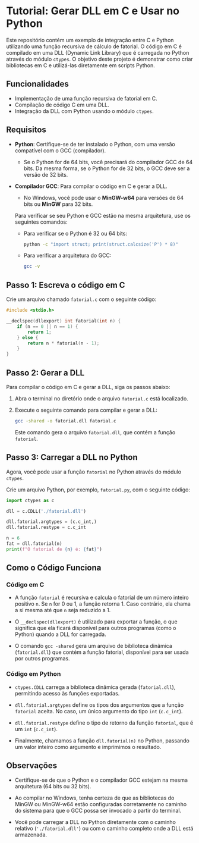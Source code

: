 # Tutorial: Gerar DLL em C e Usar no Python

Este repositório contém um exemplo de integração entre C e Python utilizando uma função recursiva de cálculo de fatorial. O código em C é compilado em uma DLL (Dynamic Link Library) que é carregada no Python através do módulo `ctypes`. O objetivo deste projeto é demonstrar como criar bibliotecas em C e utilizá-las diretamente em scripts Python.

## Funcionalidades

- Implementação de uma função recursiva de fatorial em C.
- Compilação de código C em uma DLL.
- Integração da DLL com Python usando o módulo `ctypes`.

## Requisitos

- **Python**: Certifique-se de ter instalado o Python, com uma versão compatível com o GCC (compilador).
  - Se o Python for de 64 bits, você precisará do compilador GCC de 64 bits. Da mesma forma, se o Python for de 32 bits, o GCC deve ser a versão de 32 bits.
  
- **Compilador GCC**: Para compilar o código em C e gerar a DLL.
  - No Windows, você pode usar o **MinGW-w64** para versões de 64 bits ou **MinGW** para 32 bits.
  
  Para verificar se seu Python e GCC estão na mesma arquitetura, use os seguintes comandos:

  - Para verificar se o Python é 32 ou 64 bits:
    ```bash
    python -c "import struct; print(struct.calcsize('P') * 8)"
    ```

  - Para verificar a arquitetura do GCC:
    ```bash
    gcc -v
    ```

## Passo 1: Escreva o código em C

Crie um arquivo chamado `fatorial.c` com o seguinte código:

```c
#include <stdio.h>

__declspec(dllexport) int fatorial(int n) {
    if (n == 0 || n == 1) {
        return 1;
    } else {
        return n * fatorial(n - 1);
    }
}
```

## Passo 2: Gerar a DLL

Para compilar o código em C e gerar a DLL, siga os passos abaixo:

1. Abra o terminal no diretório onde o arquivo `fatorial.c` está localizado.
2. Execute o seguinte comando para compilar e gerar a DLL:

    ```bash
    gcc -shared -o fatorial.dll fatorial.c
    ```

   Este comando gera o arquivo `fatorial.dll`, que contém a função `fatorial`.

## Passo 3: Carregar a DLL no Python

Agora, você pode usar a função `fatorial` no Python através do módulo `ctypes`.

Crie um arquivo Python, por exemplo, `fatorial.py`, com o seguinte código:

```python
import ctypes as c

dll = c.CDLL('./fatorial.dll')

dll.fatorial.argtypes = (c.c_int,)
dll.fatorial.restype = c.c_int

n = 6
fat = dll.fatorial(n)
print(f"O fatorial de {n} é: {fat}")
```

## Como o Código Funciona

### Código em C

- A função `fatorial` é recursiva e calcula o fatorial de um número inteiro positivo `n`. Se `n` for 0 ou 1, a função retorna 1. Caso contrário, ela chama a si mesma até que `n` seja reduzido a 1.
  
- O `__declspec(dllexport)` é utilizado para exportar a função, o que significa que ela ficará disponível para outros programas (como o Python) quando a DLL for carregada.

- O comando `gcc -shared` gera um arquivo de biblioteca dinâmica (`fatorial.dll`) que contém a função fatorial, disponível para ser usada por outros programas.

### Código em Python

- `ctypes.CDLL` carrega a biblioteca dinâmica gerada (`fatorial.dll`), permitindo acesso às funções exportadas.

- `dll.fatorial.argtypes` define os tipos dos argumentos que a função `fatorial` aceita. No caso, um único argumento do tipo `int` (`c.c_int`).

- `dll.fatorial.restype` define o tipo de retorno da função `fatorial`, que é um `int` (`c.c_int`).

- Finalmente, chamamos a função `dll.fatorial(n)` no Python, passando um valor inteiro como argumento e imprimimos o resultado.

## Observações

- Certifique-se de que o Python e o compilador GCC estejam na mesma arquitetura (64 bits ou 32 bits).
  
- Ao compilar no Windows, tenha certeza de que as bibliotecas do MinGW ou MinGW-w64 estão configuradas corretamente no caminho do sistema para que o GCC possa ser invocado a partir do terminal.

- Você pode carregar a DLL no Python diretamente com o caminho relativo (`'./fatorial.dll'`) ou com o caminho completo onde a DLL está armazenada.



